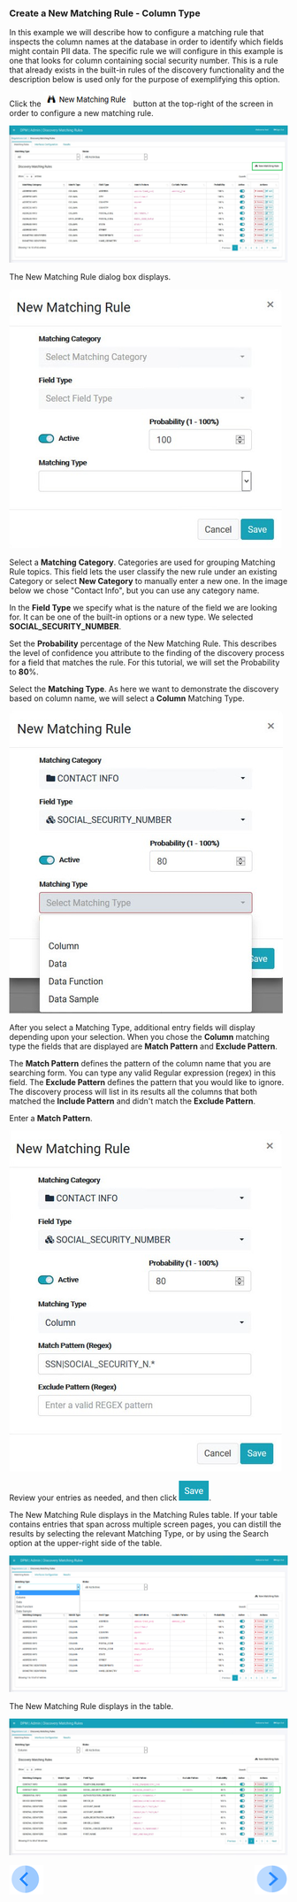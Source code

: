 ### Create a New Matching Rule - Column Type

In this example we will describe how to configure a matching rule that inspects the column names at the database in order to identify which fields might contain PII data. The specific rule we will configure in this example is one that looks for column containing social security number. This is a rule that already exists in the built-in rules of the discovery functionality and the description below is used only for the purpose of exemplifying this option. 

Click the ![image](../images/ICON_NewMatchingRule.jpg) button at the top-right of the screen in order to configure a new matching rule. 

![image](../images/07_12_Discovery_RulesTab_Callout.jpg)

The New Matching Rule dialog box displays. 

![image](../images/07_1_Discovery_NewMatchingRule.jpg)

Select a **Matching** **Category**. Categories are used for grouping Matching Rule topics. This field lets the user classify the new rule under an existing Category or select **New Category** to manually enter a new one. In the image below we chose "Contact Info", but you can use any category name.

In the **Field Type** we specify what is the nature of the field we are looking for. It can be one of the built-in options or a new type. We selected **SOCIAL_SECURITY_NUMBER**. 

Set the **Probability** percentage of the New Matching Rule. This describes the level of confidence you attribute to the finding of the discovery process for a field that matches the rule. For this tutorial, we will set the Probability to **80**%. 

Select the **Matching Type**. As here we want to demonstrate the discovery based on column name, we will select a **Column** Matching Type. 

![image](../images/07_7_Discovery_NewMatchingRule5.jpg)

After you select a Matching Type, additional entry fields will display depending upon your selection. When you chose the **Column** matching type the fields that are displayed are  **Match Pattern** and **Exclude Pattern**.

The **Match Pattern** defines the pattern of the column name that you are searching form. You can type any valid Regular expression (regex) in this field. 
The **Exclude Pattern** defines the pattern that you would like to ignore. 
The discovery process will list in its results all the columns that both matched the **Include Pattern** and didn't match the **Exclude Pattern**.

Enter a **Match Pattern**.

![image](../images/07_9_Discovery_NewMatchingRule7.jpg)

Review your entries as needed, and then click ![image](../images/08_ICON_Save.jpg).

The New Matching Rule displays in the Matching Rules table. If your table contains entries that span across multiple screen pages, you can distill the results by selecting the relevant Matching Type, or by using the Search option at the upper-right side of the table.

![image](../images/07_2_Discovery_NewMatchingRule10.jpg)

The New Matching Rule displays in the table.

![image](../images/07_3_Discovery_NewMatchingRule11_Callout.jpg)



[![Previous](../images/Previous.png)]( 03_03_01_Discovery_NewMatchingRule_Landing.md)[<img align="right" width="60" height="54" src="../images/Next.png">](03_03_03_Discovery_NewMatchingRule_Data.md)
